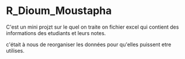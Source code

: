 # R_Dioum_Moustapha
C'est un mini projzt sur le quel on traite on fichier excel qui contient des informations des etudiants  et leurs notes.

c'était à nous de reorganiser les données pour qu'elles puissent etre utilises.

